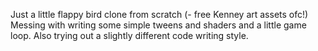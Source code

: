 Just a little flappy bird clone from scratch (- free Kenney art assets ofc!)
Messing with writing some simple tweens and shaders and a little game loop.
Also trying out a slightly different code writing style.
